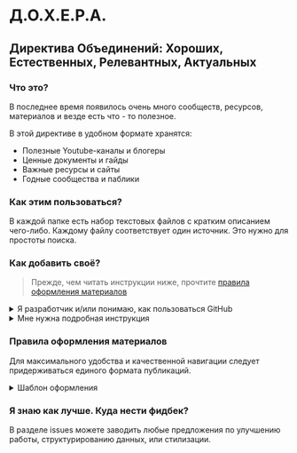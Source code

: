 # Д.О.Х.Е.Р.А.
## Директива Объединений: Хороших, Естественных, Релевантных, Актуальных
  
### Что это?
В последнее время появилось очень много сообществ, ресурсов, материалов и везде есть что - то полезное.

В этой директиве в удобном формате хранятся:
- Полезные Youtube-каналы и блогеры
- Ценные документы и гайды
- Важные ресурсы и сайты
- Годные сообщества и паблики
  
### Как этим пользоваться?
В каждой папке есть набор текстовых файлов с кратким описанием чего-либо.
Каждому файлу соответствует один источник. Это нужно для простоты поиска.

### Как добавить своё?
> Прежде, чем читать инструкции ниже, прочтите [правила оформления материалов](#правила-оформления-материалов)

<details>
  <summary>Я разработчик и/или понимаю, как пользоваться GitHub</summary>

  - Создать форк репозитория

  - Сделать ветку с названием статьи транслитом

  - Закинуть в нее папку с постом. Важно, чтобы название папки было уникальным, иначе произойдет обновление существующего поста (за раз можно добавить не более 10 файлов)

  - Создать PR

</details>

<details>
  <summary>Мне нужна подробная инструкция</summary>
  
  - Создать отдельную ветку от main, в текстовом поле ввести название новой ветки, нажать на **Create branch**
  
    ![pr_creating](https://user-images.githubusercontent.com/48432436/165773036-c069375a-be64-4acc-9588-f7feff17f86d.png)

  - Перейти в новую ветку и кликнуть **Add file**' => **Upload files**

    ![file_upload](https://user-images.githubusercontent.com/48432436/165773878-ec09aa84-1e31-4bd3-9f5d-75bfa10ed0b5.png)

  - Перетащить файл поста или папку с файлом в поле на новой странице. После успешной загрузки нажать зеленую кнопку **Commit changes**
    - При создании нового поста важно, чтобы название папки было уникальным, иначе произойдет обновление существующего поста (за раз можно добавить не более 10 файлов)

    ![drag_n_drop](https://user-images.githubusercontent.com/48432436/165774478-9143844f-141a-4fda-8602-2b4c183768dc.png)

  - Если все прошло успешно, то на экране появится соответствующее сообщение, в котором предлагается создать Pull Request. Кликаем зеленую кнопку **Compare & pull request**

    ![create_pr](https://user-images.githubusercontent.com/48432436/165775602-7d316595-dc96-455a-8b18-aa0ca94afc08.PNG)

  - В новом окне надо задать информацию о Pull Request. На данном этапе необязательно заполнять все как в последний раз, у вас еще будет возможно все отредактировать. После всех приготовлений кликаем зеленую кнопку **Create pull request**

    ![Pr_desc](https://user-images.githubusercontent.com/48432436/165777031-a5195bf2-cd7a-465d-a010-487b23bc444d.PNG)

  - В следующем окне отображается вся информация о вашем Pull Request, вы в любой момент можете его закрыть и вернуться позднее, прогресс не пропадет. Создание поста происходит после клика на кнопку **Merge pull request**

</details>

### Правила оформления материалов
Для максимального удобства и качественной навигации следует придерживаться единого формата публикаций.

<details>
  <summary>Шаблон оформления</summary>

  При добавлении материал должен иметь следующую структуру:

  ```markdown
  # Заголовок
  ## Описание
  ![img](превью.png)
  
  ### Что это?
  Абзац о чём материал
  
  ### Что ценного?
  Абзац о том, чем материал является/может являться особенным
  
  ### Кому подойдет?
  1-2 предложения описывающих потенциальную аудиторию
  
  ### Ссылки
  [ссылка 1](https://ссылка-1)
  [ссылка 1](https://ссылка-2)
  ```

  ### Важные моменты

  - Материал должен быть в отдельной папке. Каждая папка - в одном из ключевых разделов.
  - Описание в одну строку. Меньше лишних слов - лучше.
  - По изображениям желателен любой горизонтальный формат (`.jpg`, `.png`, `.jpeg`). Соотношение сторон между 4:3 и 16:9 либо приближенное
  - При необходимости добавить более одного изображения - помещать их после ссылок внизу отдельным разделом

</details>

### Я знаю как лучше. Куда нести фидбек?
В разделе issues можете заводить любые предложения по улучшению работы, структурированию данных, или стилизации.